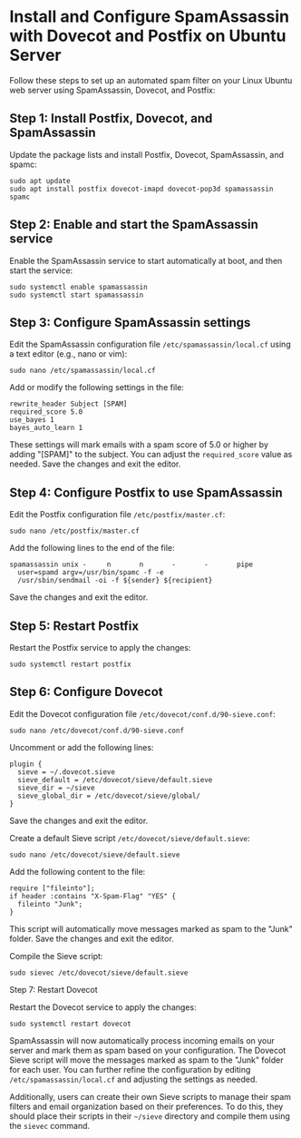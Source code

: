 # Install and Configure SpamAssassin with Dovecot and Postfix on Ubuntu Server

Follow these steps to set up an automated spam filter on your Linux Ubuntu web server using SpamAssassin, Dovecot, and Postfix:

## Step 1: Install Postfix, Dovecot, and SpamAssassin

Update the package lists and install Postfix, Dovecot, SpamAssassin, and spamc:

```shell
sudo apt update
sudo apt install postfix dovecot-imapd dovecot-pop3d spamassassin spamc
```

## Step 2: Enable and start the SpamAssassin service

Enable the SpamAssassin service to start automatically at boot, and then start the service:

```shell
sudo systemctl enable spamassassin
sudo systemctl start spamassassin
```
## Step 3: Configure SpamAssassin settings

Edit the SpamAssassin configuration file `/etc/spamassassin/local.cf` using a text editor (e.g., nano or vim):

```shell
sudo nano /etc/spamassassin/local.cf
```

Add or modify the following settings in the file:

```shell
rewrite_header Subject [SPAM]
required_score 5.0
use_bayes 1
bayes_auto_learn 1
```

These settings will mark emails with a spam score of 5.0 or higher by adding "[SPAM]" to the subject. You can adjust the `required_score` value as needed. Save the changes and exit the editor.

## Step 4: Configure Postfix to use SpamAssassin

Edit the Postfix configuration file `/etc/postfix/master.cf`:

```shell
sudo nano /etc/postfix/master.cf
```

Add the following lines to the end of the file:

```shell
spamassassin unix -     n       n       -       -       pipe
  user=spamd argv=/usr/bin/spamc -f -e
  /usr/sbin/sendmail -oi -f ${sender} ${recipient}
```

Save the changes and exit the editor.

## Step 5: Restart Postfix

Restart the Postfix service to apply the changes:

```shell
sudo systemctl restart postfix
```

## Step 6: Configure Dovecot

Edit the Dovecot configuration file `/etc/dovecot/conf.d/90-sieve.conf`:

```shell
sudo nano /etc/dovecot/conf.d/90-sieve.conf
```

Uncomment or add the following lines:

```shell
plugin {
  sieve = ~/.dovecot.sieve
  sieve_default = /etc/dovecot/sieve/default.sieve
  sieve_dir = ~/sieve
  sieve_global_dir = /etc/dovecot/sieve/global/
}
```

Save the changes and exit the editor.

Create a default Sieve script `/etc/dovecot/sieve/default.sieve`:

```shell
sudo nano /etc/dovecot/sieve/default.sieve
```

Add the following content to the file:

```shell
require ["fileinto"];
if header :contains "X-Spam-Flag" "YES" {
  fileinto "Junk";
}
```

This script will automatically move messages marked as spam to the "Junk" folder. Save the changes and exit the editor.

Compile the Sieve script:

```shell
sudo sievec /etc/dovecot/sieve/default.sieve
```

Step 7: Restart Dovecot

Restart the Dovecot service to apply the changes:

```shell
sudo systemctl restart dovecot
```

SpamAssassin will now automatically process incoming emails on your server and mark them as spam based on your configuration. The Dovecot Sieve script will move the messages marked as spam to the "Junk" folder for each user. You can further refine the configuration by editing `/etc/spamassassin/local.cf` and adjusting the settings as needed.

Additionally, users can create their own Sieve scripts to manage their spam filters and email organization based on their preferences. To do this, they should place their scripts in their `~/sieve` directory and compile them using the `sievec` command.
